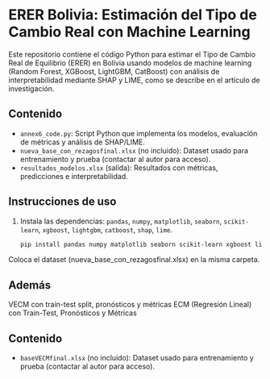 # ERER Bolivia: Estimación del Tipo de Cambio Real con Machine Learning

Este repositorio contiene el código Python para estimar el Tipo de Cambio Real de Equilibrio (ERER) en Bolivia usando modelos de machine learning (Random Forest, XGBoost, LightGBM, CatBoost) con análisis de interpretabilidad mediante SHAP y LIME, como se describe en el artículo de investigación.

## Contenido
- `annex6_code.py`: Script Python que implementa los modelos, evaluación de métricas y análisis de SHAP/LIME.
- `nueva_base_con_rezagosfinal.xlsx` (no incluido): Dataset usado para entrenamiento y prueba (contactar al autor para acceso).
- `resultados_modelos.xlsx` (salida): Resultados con métricas, predicciones e interpretabilidad.

## Instrucciones de uso
1. Instala las dependencias: `pandas`, `numpy`, `matplotlib`, `seaborn`, `scikit-learn`, `xgboost`, `lightgbm`, `catboost`, `shap`, `lime`.
   ```bash
   pip install pandas numpy matplotlib seaborn scikit-learn xgboost lightgbm catboost shap lime

Coloca el dataset (nueva_base_con_rezagosfinal.xlsx) en la misma carpeta.
## Además
VECM con train-test split, pronósticos y métricas
 ECM (Regresión Lineal) con Train-Test, Pronósticos y Métricas
 ## Contenido
- `baseVECMfinal.xlsx` (no incluido): Dataset usado para entrenamiento y prueba (contactar al autor para acceso).
